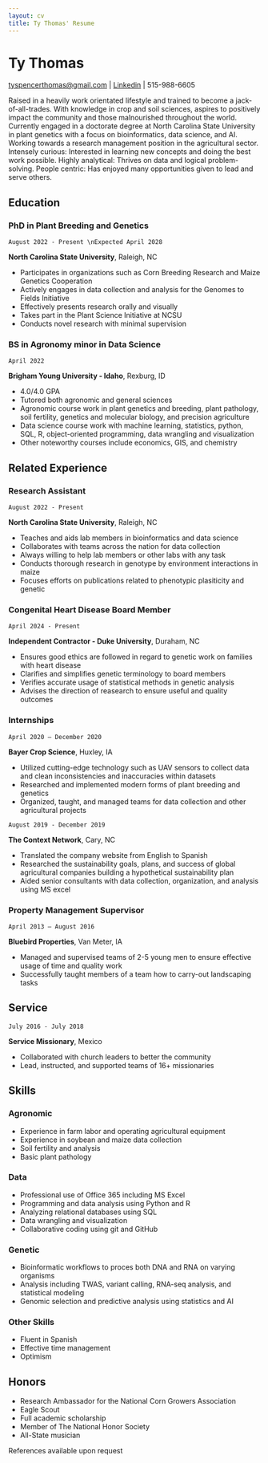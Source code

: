 ```yaml
---
layout: cv
title: Ty Thomas' Resume
---
```

# Ty Thomas

<div id="webaddress">
<a href="tyspencerthomas@gmail.com">tyspencerthomas@gmail.com</a>
| <a href="https://www.linkedin.com/in/tyspencerthomas">Linkedin</a>
| 515-988-6605
</div>

Raised in a heavily work orientated lifestyle and trained to become a jack-of-all-trades. With knowledge in crop and soil sciences, aspires to positively impact the community and those malnourished throughout the world. Currently engaged in a doctorate degree at North Carolina State University in plant genetics with a focus on bioinformatics, data science, and AI. Working towards a research management position in the agricultural sector. Intensely curious: Interested in learning new concepts and doing the best work possible. Highly analytical: Thrives on data and logical problem-solving. People centric: Has enjoyed many opportunities given to lead and serve others.

## Education

### PhD in Plant Breeding and Genetics
`August 2022 - Present \nExpected April 2028`

__North Carolina State University__, Raleigh, NC

- Participates in organizations such as Corn Breeding Research and Maize Genetics Cooperation
- Actively engages in data collection and analysis for the Genomes to Fields Initiative
- Effectively presents research orally and visually
- Takes part in the Plant Science Initiative at NCSU
- Conducts novel research with minimal supervision

### BS in Agronomy minor in Data Science
`April 2022`

__Brigham Young University - Idaho__, Rexburg, ID

- 4.0/4.0 GPA
- Tutored both agronomic and general sciences
- Agronomic course work in plant genetics and breeding, plant pathology, soil fertility, genetics and molecular biology, and precision agriculture
- Data science course work with machine learning, statistics, python, SQL, R, object-oriented programming, data wrangling and visualization
- Other noteworthy courses include economics, GIS, and chemistry




## Related Experience

### Research Assistant
`August 2022 - Present`

__North Carolina State University__, Raleigh, NC

- Teaches and aids lab members in bioinformatics and data science
- Collaborates with teams across the nation for data collection
- Always willing to help lab members or other labs with any task
- Conducts thorough research in genotype by environment interactions in maize
- Focuses efforts on publications related to phenotypic plasiticity and genetic


### Congenital Heart Disease Board Member
`April 2024 - Present`

__Independent Contractor - Duke University__, Duraham, NC

- Ensures good ethics are followed in regard to genetic work on families with heart disease
- Clarifies and simplifies genetic terminology to board members
- Verifies accurate usage of statistical methods in genetic analysis
- Advises the direction of reasearch to ensure useful and quality outcomes

### Internships

`April 2020 – December 2020`

__Bayer Crop Science__, Huxley, IA

- Utilized cutting-edge technology such as UAV sensors to collect data and clean inconsistencies and inaccuracies within datasets
- Researched and implemented modern forms of plant breeding and genetics
- Organized, taught, and managed teams for data collection and other agricultural projects

`August 2019 - December 2019`

__The Context Network__, Cary, NC

- Translated the company website from English to Spanish
- Researched the sustainability goals, plans, and success of global agricultural companies building a hypothetical sustainability plan
- Aided senior consultants with data collection, organization, and analysis using MS excel

### Property Management Supervisor 

`April 2013 – August 2016`

__Bluebird Properties__, Van Meter, IA

- Managed and supervised teams of 2-5 young men to ensure effective usage of time and quality work
- Successfully taught members of a team how to carry-out landscaping tasks

## Service

`July 2016 - July 2018`

__Service Missionary__, Mexico
- Collaborated with church leaders to better the community
- Lead, instructed, and supported teams of 16+ missionaries

## Skills

### Agronomic
- Experience in farm labor and operating agricultural equipment
- Experience in soybean and maize data collection
- Soil fertility and analysis
- Basic plant pathology

### Data
- Professional use of Office 365 including MS Excel
- Programming and data analysis using Python and R
- Analyzing relational databases using SQL
- Data wrangling and visualization
- Collaborative coding using git and GitHub

### Genetic
- Bioinformatic workflows to proces both DNA and RNA on varying organisms
- Analysis including TWAS, variant calling, RNA-seq analysis, and statistical modeling
- Genomic selection and predictive analysis using statistics and AI

### Other Skills
- Fluent in Spanish
- Effective time management
- Optimism 

## Honors

- Research Ambassador for the National Corn Growers Association
- Eagle Scout
- Full academic scholarship
- Member of The National Honor Society
- All-State musician

References available upon request


<!-- ### Footer

Last updated: July 2023 -->
